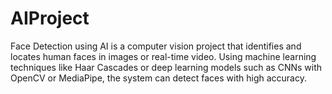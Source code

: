 # AIProject
Face Detection using AI is a computer vision project that identifies and locates human faces in images or real-time video. Using machine learning techniques like Haar Cascades or deep learning models such as CNNs with OpenCV or MediaPipe, the system can detect faces with high accuracy.
